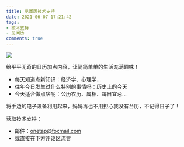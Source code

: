 ```yaml
---
title: 见闻历技术支持
date: 2021-06-07 17:21:42
tags:
- 技术支持
- 见闻历
comments: true
---
```


![](/uploads/techsupport-calendar/presentation.png)

<!-- more -->

给平平无奇的日历加点内容，让简简单单的生活充满趣味！

- 每天知道点新知识：经济学、心理学…
- 往年今日发生过什么特别的事情吗：历史上的今天
- 今天适合做点啥呢：公历农历、属相、每日宜忌…

将手边的电子设备利用起来，妈妈再也不用担心我没有台历，不记得日子了！

获取技术支持：

* 邮件：onetap@foxmail.com
* 或直接在下方评论区流言
